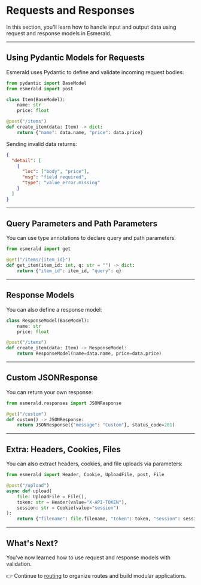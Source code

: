 # Requests and Responses

In this section, you'll learn how to handle input and output data using request and response models in Esmerald.

---

## Using Pydantic Models for Requests

Esmerald uses Pydantic to define and validate incoming request bodies:

```python
from pydantic import BaseModel
from esmerald import post

class Item(BaseModel):
    name: str
    price: float

@post("/items")
def create_item(data: Item) -> dict:
    return {"name": data.name, "price": data.price}
```

Sending invalid data returns:

```json
{
  "detail": [
    {
      "loc": ["body", "price"],
      "msg": "field required",
      "type": "value_error.missing"
    }
  ]
}
```

---

## Query Parameters and Path Parameters

You can use type annotations to declare query and path parameters:

```python
from esmerald import get

@get("/items/{item_id}")
def get_item(item_id: int, q: str = "") -> dict:
    return {"item_id": item_id, "query": q}
```

---

## Response Models

You can also define a response model:

```python
class ResponseModel(BaseModel):
    name: str
    price: float

@post("/items")
def create_item(data: Item) -> ResponseModel:
    return ResponseModel(name=data.name, price=data.price)
```

---

## Custom JSONResponse

You can return your own response:

```python
from esmerald.responses import JSONResponse

@get("/custom")
def custom() -> JSONResponse:
    return JSONResponse({"message": "Custom"}, status_code=201)
```

---

## Extra: Headers, Cookies, Files

You can also extract headers, cookies, and file uploads via parameters:

```python
from esmerald import Header, Cookie, UploadFile, post, File

@post("/upload")
async def upload(
    file: UploadFile = File(),
    token: str = Header(value="X-API-TOKEN"),
    session: str = Cookie(value="session")
):
    return {"filename": file.filename, "token": token, "session": session}
```

---

## What's Next?

You've now learned how to use request and response models with validation.

👉 Continue to [routing](./10-routing.md) to organize routes and build modular applications.
